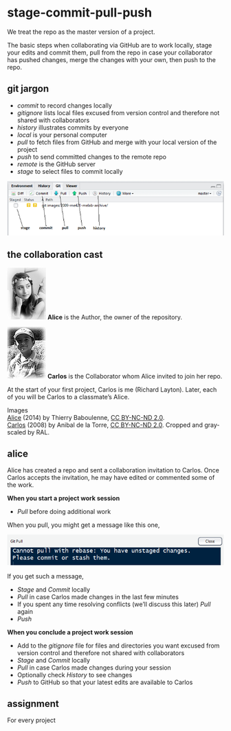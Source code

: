 
# stage-commit-pull-push

We treat the repo as the master version of a project.

The basic steps when collaborating via GitHub are to work locally, stage
your edits and commit them, pull from the repo in case your collaborator
has pushed changes, merge the changes with your own, then push to the
repo.

## git jargon

<!-- - "clone" a project from a remote repo to a local directory  -->

  - *commit* to record changes locally
    <!-- - "conflict" when author and collaborator change the same line of the script at the same time  -->
  - *gitignore* lists local files excused from version control and
    therefore not shared with collaborators
  - *history* illustrates commits by everyone
  - *local* is your personal computer
  - *pull* to fetch files from GitHub and merge with your local version
    of the project
  - *push* to send committed changes to the remote repo
  - *remote* is the GitHub server
    <!-- - "revert" to recover an earlier version of a file  -->
  - *stage* to select files to commit locally

![](../resources/images/git-stage-commit-push-pull.png)<!-- -->

## the collaboration cast

![](../resources/images/alice-thumbnail.jpg)<!-- --> **Alice** is the
Author, the owner of the repository.

![](../resources/images/carlos-thumbnail.jpg)<!-- --> **Carlos** is the
Collaborator whom Alice invited to join her repo.

At the start of your first project, Carlos is me (Richard Layton).
Later, each of you will be Carlos to a classmate’s Alice.

Images  
[Alice](https://goo.gl/sNnslf) (2014) by Thierry Baboulenne, [CC
BY-NC-ND 2.0](https://creativecommons.org/licenses/by-nc-nd/2.0/).  
[Carlos](goo.gl/kTWnIK) (2008) by Anibal de la Torre, [CC
BY-NC-ND 2.0](https://creativecommons.org/licenses/by-nc-nd/2.0/).
Cropped and gray-scaled by RAL.

## alice

Alice has created a repo and sent a collaboration invitation to Carlos.
Once Carlos accepts the invitation, he may have edited or commented some
of the work.

**When you start a project work session**

  - *Pull* before doing additional work

When you pull, you might get a message like this one,

![](../resources/images/stage-before-pull.png)<!-- -->

If you get such a message,

  - *Stage* and *Commit* locally
  - *Pull* in case Carlos made changes in the last few minutes
  - If you spent any time resolving conflicts (we’ll discuss this later)
    *Pull* again
  - *Push*

**When you conclude a project work session**

  - Add to the *gitignore* file for files and directories you want
    excused from version control and therefore not shared with
    collaborators
  - *Stage* and *Commit* locally
  - *Pull* in case Carlos made changes during your session
  - Optionally check *History* to see changes
  - *Push* to GitHub so that your latest edits are available to Carlos

## assignment

For every project
